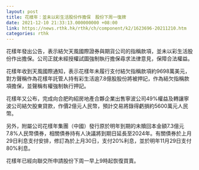```yaml
---
layout: post
title: 花樣年：並未以彩生活股份作擔保　股份下周一復牌
date: 2021-12-10 21:33:13.000000000 +08:00
link: https://news.rthk.hk/rthk/ch/component/k2/1623696-20211210.htm
categories: rthk
---
```


花樣年發出公告，表示結欠天風國際證券與期貨公司的指稱款項，並未以彩生活股份作出擔保。公司正就未經授權試圖強制執行擔保尋求法律意見，保障合法權益。

花樣年收到天風國際通知，表示花樣年未履行支付結欠指稱款項約9698萬美元，對方聲稱作為花樣年託管人持有彩生活逾7.8億股股份將被押記，作為結欠指稱款項擔保，並聲稱有權強制執行押記。

花樣年又公布，完成向合肥昀紹房地產合夥企業出售寧波公司49%權益及轉讓寧波公司結欠股東貸款，作價2億元人民幣，預計交易將錄得虧損約5600萬元人民幣。

另外，附屬公司花樣年集團（中國）發行原於明年到期的未贖回本金額7.3億元7.8%人民幣債券，相關債券持有人決議將到期日延長至2024年。有關債券於上月29日利息支付安排，修訂為於上月30日，支付20%利息，並於明年11月29日支付80%利息。

花樣年已經向聯交所申請股份下周一早上9時起恢復買賣。
